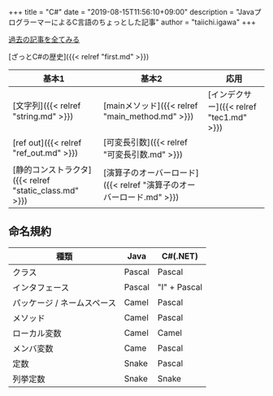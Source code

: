 +++
title = "C#"
date = "2019-08-15T11:56:10+09:00"
description = "JavaプログラーマーによるC言語のちょっとした記事"
author = "taiichi.igawa"
+++

[過去の記事を全てみる](/tags/c#/)

[ざっとC#の歴史]({{< relref "first.md" >}})

| 基本1                                                  | 基本2                                                                | 応用                                     |
| ------------------------------------------------------ | -------------------------------------------------------------------- | ---------------------------------------- |
| [文字列]({{< relref "string.md" >}})                   | [mainメソッド]({{< relref "main_method.md" >}})                      | [インデクサー]({{< relref "tec1.md" >}}) |
| [ref out]({{< relref "ref_out.md" >}})                 | [可変長引数]({{< relref "可変長引数.md" >}})                         |                                          |
| [静的コンストラクタ]({{< relref "static_class.md" >}}) | [演算子のオーバーロード]({{< relref "演算子のオーバーロード.md" >}}) |                                          |

## 命名規約

| 種類                        | Java   | C#(.NET)     |
| --------------------------- | ------ | ------------ |
| クラス                      | Pascal | Pascal       |
| インタフェース              | Pascal | "I" + Pascal |
| パッケージ / ネームスペース | Camel  | Pascal       |
| メソッド                    | Camel  | Pascal       |
| ローカル変数                | Camel  | Camel        |
| メンバ変数                  | Came   | Pascal       |
| 定数                        | Snake  | Pascal       |
| 列挙定数                    | Snake  | Snake        |

```

